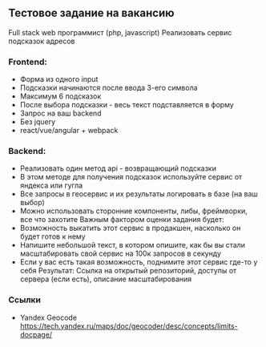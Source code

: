 ## Тестовое задание на вакансию
Full stack web программист (php, javascript)
Реализовать сервис подсказок адресов
### Frontend:
* Форма из одного input
* Подсказки начинаются после ввода 3-его символа
* Максимум 6 подсказок
* После выбора подсказки - весь текст подставляется в форму
* Запрос на ваш backend
* Без jquery
* react/vue/angular + webpack
### Backend:
* Реализовать один метод api - возвращающий подсказки
* В этом методе для получения подсказок используйте сервис от яндекса или гугла
* Все запросы в геосервис и их результаты логировать в базе (на ваш выбор)
* Можно использовать сторонние компоненты, либы, фреймворки, все что захотите
Важным фактором оценки задания будет:
* Возможность выкатить этот сервис в продакшен, насколько он будет готов к нему
* Напишите небольшой текст, в котором опишите, как бы вы стали масштабировать
свой сервис на 100к запросов в секунду
* Если у вас есть такая возможность, поднимите этот сервис где-то у себя
Результат: Ссылка на открытый репозиторий, доступы от сервера (если есть), описание
масштабирования

### Ссылки
* Yandex Geocode https://tech.yandex.ru/maps/doc/geocoder/desc/concepts/limits-docpage/
